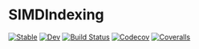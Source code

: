 # SIMDIndexing

[![Stable](https://img.shields.io/badge/docs-stable-blue.svg)](https://tkf.github.io/SIMDIndexing.jl/stable)
[![Dev](https://img.shields.io/badge/docs-dev-blue.svg)](https://tkf.github.io/SIMDIndexing.jl/dev)
[![Build Status](https://travis-ci.com/tkf/SIMDIndexing.jl.svg?branch=master)](https://travis-ci.com/tkf/SIMDIndexing.jl)
[![Codecov](https://codecov.io/gh/tkf/SIMDIndexing.jl/branch/master/graph/badge.svg)](https://codecov.io/gh/tkf/SIMDIndexing.jl)
[![Coveralls](https://coveralls.io/repos/github/tkf/SIMDIndexing.jl/badge.svg?branch=master)](https://coveralls.io/github/tkf/SIMDIndexing.jl?branch=master)
